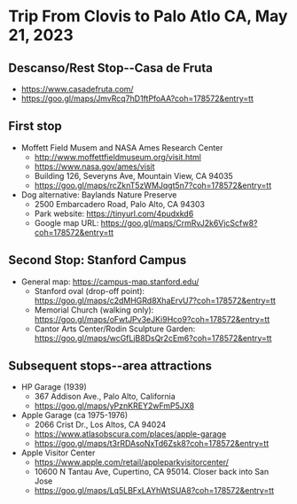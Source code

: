 # Trip From Clovis to Palo Atlo CA, May 21, 2023

## Descanso/Rest Stop--Casa de Fruta
 - https://www.casadefruta.com/
 - https://goo.gl/maps/JmvRcq7hD1ftPfoAA?coh=178572&entry=tt

## First stop

 - Moffett Field Musem and NASA Ames Research Center
    - http://www.moffettfieldmuseum.org/visit.html
    - https://www.nasa.gov/ames/visit
	- Building 126, Severyns Ave, Mountain View, CA 94035
	- https://goo.gl/maps/rcZknT5zWMJqgt5n7?coh=178572&entry=tt
 - Dog alternative: Baylands Nature Preserve
    - 2500 Embarcadero Road, Palo Alto, CA 94303
	- Park website: https://tinyurl.com/4pudxkd6
	- Google map URL: https://goo.gl/maps/CrmRvJ2k6VjcScfw8?coh=178572&entry=tt

## Second Stop: Stanford Campus
 - General map: https://campus-map.stanford.edu/
    - Stanford oval (drop-off point): https://goo.gl/maps/c2dMHGRd8XhaErvU7?coh=178572&entry=tt
    - Memorial Church (walking only): https://goo.gl/maps/oFwtJPv3eJKi9Hco9?coh=178572&entry=tt
	- Cantor Arts Center/Rodin Sculpture Garden: https://goo.gl/maps/wcGfLjB8DsQr2cEm6?coh=178572&entry=tt

## Subsequent stops--area attractions
 - HP Garage (1939)
    - 367 Addison Ave., Palo Alto, California
	- https://goo.gl/maps/yPznKREY2wFmP5JX8
 - Apple Garage (ca 1975-1976)
    - 2066 Crist Dr., Los Altos, CA 94024
	- https://www.atlasobscura.com/places/apple-garage
	- https://goo.gl/maps/t3rRDAsoNxTd6Zsk8?coh=178572&entry=tt
 - Apple Visitor Center
    - https://www.apple.com/retail/appleparkvisitorcenter/
    - 10600 N Tantau Ave, Cupertino, CA 95014. Closer back into San Jose
	- https://goo.gl/maps/Lq5LBFxLAYhWtSUA8?coh=178572&entry=tt
 